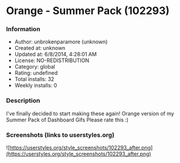 # Orange - Summer Pack (102293)

### Information
- Author: unbrokenparamore (unknown)
- Created at: unknown
- Updated at: 6/8/2014, 4:28:01 AM
- License: NO-REDISTRIBUTION
- Category: global
- Rating: undefined
- Total installs: 32
- Weekly installs: 0


### Description
I've finally decided to start making these again!
Orange version of my Summer Pack of Dashboard Gifs
Please rate this :)


### Screenshots (links to userstyles.org)
![https://userstyles.org/style_screenshots/102293_after.png](https://userstyles.org/style_screenshots/102293_after.png)


